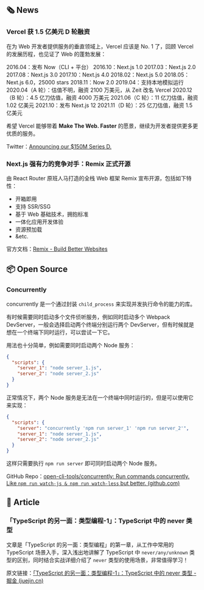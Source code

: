 ## 🗞 News

### **Vercel 获 1.5 亿美元 D 轮融资**

在为 Web 开发者提供服务的垂直领域上，Vercel 应该是 No. 1 了，回顾 Vercel 的发展历程，也见证了 Web 的蓬勃发展：

2016.04：发布 Now（CLI + 平台）
2016.10：Next.js 1.0
2017.03：Next.js 2.0
2017.08：Next.js 3.0
2017.10：Next.js 4.0
2018.02：Next.js 5.0
2018.05：Next.js 6.0，25000 stars
2018.11：Now 2.0
2019.04：支持本地模拟运行
2020.04（A 轮）：估值不明，融资 2100 万美元，从 Zeit 改名 Vercel
2020.12（B 轮）：4.5 亿刀估值，融资 4000 万美元
2021.06（C 轮）：11 亿刀估值，融资 1.02 亿美元
2021.10：发布 Next.js 12
2021.11（D 轮）：25 亿刀估值，融资 1.5 亿美元

希望 Vercel 能够带着 **Make The Web. Faster** 的愿景，继续为开发者提供更多更优质的服务。

Twitter：[Announcing our $150M Series D.](https://twitter.com/vercel/status/1463134883539156995?s=21)

### **Next.js 强有力的竞争对手：Remix 正式开源**

由 React Router 原班人马打造的全栈 Web 框架 Remix 宣布开源，包括如下特性：

- 开箱即用
- 支持 SSR/SSG
- 基于 Web 基础技术，拥抱标准
- 一体化应用开发体验
- 资源预加载
- &etc.

官方文档：[Remix - Build Better Websites](https://remix.run/)

## 📦 Open Source

### **Concurrently**

concurrently 是一个通过封装 `child_process` 来实现并发执行命令的能力的库。

有时候需要同时启动多个文件侦听服务，例如同时启动多个 Webpack DevServer，一般会选择启动两个终端分别运行两个 DevServer，但有时候就是想在一个终端下同时运行，可以尝试一下它。

用法也十分简单，例如需要同时启动两个 Node 服务：

```json
{
  "scripts": {
    "server_1": "node server_1.js",
    "server_2": "node server_2.js"
  }
}
```

正常情况下，两个 Node 服务是无法在一个终端中同时运行的，但是可以使用它来实现：

```json
{
  "scripts": {
    "server": "concurrently 'npm run server_1' 'npm run server_2'",
    "server_1": "node server_1.js",
    "server_2": "node server_2.js"
  }
}
```

这样只需要执行 `npm run server` 即可同时启动两个 Node 服务。

GitHub Repo：[open-cli-tools/concurrently: Run commands concurrently. Like `npm run watch-js & npm run watch-less` but better. (github.com)](https://github.com/open-cli-tools/concurrently)

## 📑 Article

### **「TypeScript 的另一面：类型编程-1」：TypeScript 中的 never 类型**

文章是「TypeScript 的另一面：类型编程」的第一章，从工作中常用的 TypeScript 场景入手，深入浅出地讲解了 TypeScript 中 `never/any/unknown` 类型的区别，同时结合实战详细介绍了 `never` 类型的使用场景，非常值得学习！

原文链接：[「TypeScript 的另一面：类型编程-1」：TypeScript 中的 never 类型 - 掘金 (juejin.cn)](https://juejin.cn/post/7034133130433232903?share_token=7c1caa9f-c41d-40c1-983b-846b51dbd2d5)

